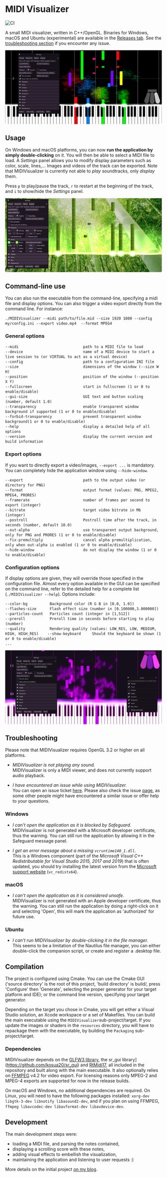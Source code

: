 # MIDI Visualizer

![CI](https://github.com/kosua20/MIDIVisualizer/workflows/CI/badge.svg?branch=master)

A small MIDI visualizer, written in C++/OpenGL.
Binaries for Windows, macOS and Ubuntu (experimental) are available in the [Releases tab](https://github.com/kosua20/MIDIVisualizer/releases).
See the [troubleshooting section](#troubleshooting) if you encounter any issue.

![Result image](result1.png)  

## Usage

On Windows and macOS platforms, you can now **run the application by simply double-clicking** on it. You will then be able to select a MIDI file to load. A *Settings* panel allows you to modify display parameters such as color, scale, lines,... Images and videos of the track can be exported. Note that MIDIVisualizer is currently not able to *play* soundtracks, only *display* them.

Press `p` to play/pause the track, `r` to restart at the beginning of the track, and `i` to show/hide the *Settings* panel. 

![Result image](result2.png) 

## Command-line use

You can also run the executable from the command-line, specifying a midi file and display options. You can also trigger a video export directly from the command line. For instance:
	
	./MIDIVisualizer --midi path/to/file.mid --size 1920 1080 --config my/config.ini --export video.mp4  --format MPEG4
	
### General options

	--midi                             path to a MIDI file to load
	--device                           name of a MIDI device to start a live session to (or VIRTUAL to act as a virtual device)
	--config                           path to a configuration INI file
	--size                             dimensions of the window (--size W H)
	--position                         position of the window (--position X Y)
	--fullscreen                       start in fullscreen (1 or 0 to enable/disable)
	--gui-size                         GUI text and button scaling (number, default 1.0)
	--transparency                     enable transparent window background if supported (1 or 0 to enable/disable)
	--forbid-transparency              prevent transparent window background(1 or 0 to enable/disable)
	--help                             display a detailed help of all options
	--version                          display the current version and build information

### Export options
If you want to directly export a video/images, `--export ...` is mandatory. You can completely hide the application window using `--hide-window`.

	--export                           path to the output video (or directory for PNG)
	--format                           output format (values: PNG, MPEG2, MPEG4, PRORES)
	--framerate                        number of frames per second to export (integer)
	--bitrate                          target video bitrate in Mb (integer)
	--postroll                         Postroll time after the track, in seconds (number, default 10.0)
	--out-alpha                        use transparent output background, only for PNG and PRORES (1 or 0 to enable/disable)
	--fix-premultiply                  cancel alpha premultiplication, only when out-alpha is enabled (1 or 0 to enable/disable)
	--hide-window                      do not display the window (1 or 0 to enable/disable)

### Configuration options
If display options are given, they will override those specified in the configuration file. Almost every option available in the GUI can be specified on the command line, refer to the detailed help for a complete list (`./MIDIVisualizer --help`). Options include:

	--color-bg          Background color (R G B in [0.0, 1.0])
	--flashes-size      Flash effect size (number in [0.100000,3.000000])
	--particles-count   Particles count (integer in [1,512])
	--preroll           Preroll time in seconds before starting to play (number)
	--quality           Rendering quality (values: LOW_RES, LOW, MEDIUM, HIGH, HIGH_RES)	--show-keyboard     Should the keyboard be shown (1 or 0 to enable/disable)
	...

![Result image](result3.png) 

## Troubleshooting

Please note that MIDIVisualizer requires OpenGL 3.2 or higher on all platforms.

- *MIDIVisualizer is not playing any sound.*  
MIDIVisualizer is only a MIDI viewer, and does not currently support audio playback.

- *I have encountered an issue while using MIDIVisualizer.*  
You can open an issue ticket [here](https://github.com/kosua20/MIDIVisualizer/issues/new?assignees=&labels=bug&template=issue-report.md&title=). Please also check the issue [page](https://github.com/kosua20/MIDIVisualizer/issues), as some other people might have encountered a similar issue or offer help to your questions.

### Windows

- *I can't open the application as it is blocked by Safeguard.*  
MIDIVisualizer is not generated with a Microsoft developer certificate, thus the warning. You can still run the application by allowing it in the Safeguard message panel.

- *I get an error message about a missing `vcruntime140_1.dll`.*  
This is a Windows component (part of the *Microsoft Visual C++ Redistributable for Visual Studio 2015, 2017 and 2019*) that is often updated, you should try installing the latest version from the [Microsoft support website](https://support.microsoft.com/en-us/help/2977003/the-latest-supported-visual-c-downloads) (`vc_redistx64`).

### macOS

- *I can't open the application as it is considered unsafe.*  
MIDIVisualizer is not generated with an Apple developer certificate, thus the warning. You can still run the application by doing a right-click on it and selecting 'Open', this will mark the application as 'authorized' for future use.

### Ubuntu

- *I can't run MIDIVisualizer by double-clicking it in the file manager.*  
This seems to be a limitation of the Nautilus file manager, you can either double-click the companion script, or create and register a .desktop file.

## Compilation

The project is configured using Cmake. You can use the Cmake GUI ('source directory' is the root of this project, 'build directory' is build/, press 'Configure' then 'Generate', selecting the proper generator for your target platform and IDE); or the command line version, specifying your target generator.
    
Depending on the target you chose in Cmake, you will get either a Visual Studio solution, an Xcode workspace or a set of Makefiles. You can build the main executable using the `MIDIVisualizer`sub-project/target. If you update the images or shaders in the `resources` directory, you will have to repackage them with the executable, by building the `Packaging` sub-project/target. 

### Dependencies

MIDIVisualizer depends on the [GLFW3 library](http://www.glfw.org), the sr_gui library](https://github.com/kosua20/sr_gui) and [RtMidi17](https://github.com/jcelerier/RtMidi17/), all included in the repository and built along with the main executable. It also optionally relies on [FFMPEG](https://ffmpeg.org) v4.2 for video export. For licensing reasons only MPEG-2 and MPEG-4 exports are supported for now in the release builds.

On macOS and Windows, no additional dependencies are required. On Linux, you will need to have the following packages installed: `xorg-dev libgtk-3-dev libnotify libasound2-dev`, and if you plan on using FFMPEG, `ffmpeg libavcodec-dev libavformat-dev libavdevice-dev`.


## Development

The main development steps were:

- loading a MIDI file, and parsing the notes contained,
- displaying a scrolling score with these notes,
- adding visual effects to embellish the visualization,
- maintaining the application and listening to user requests :)

More details on the initial project [on my blog](http://blog.simonrodriguez.fr/articles/28-12-2016_midi_visualization_a_case_study.html).


 

 
